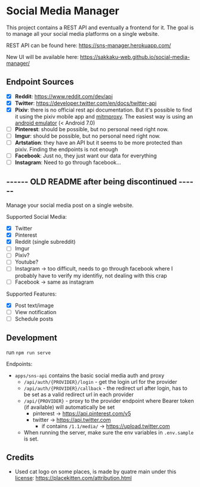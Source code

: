 # Social Media Manager

This project contains a REST API and eventually a frontend for it. The goal is to manage all your social media platforms
on a single website.

REST API can be found here: https://sns-manager.herokuapp.com/

New UI will be available here: https://sakkaku-web.github.io/social-media-manager/

## Endpoint Sources

- [x] **Reddit**: https://www.reddit.com/dev/api
- [x] **Twitter**: https://developer.twitter.com/en/docs/twitter-api
- [x] **Pixiv**: there is no official rest api documentation. But it's possible to find it using the pixiv mobile app
      and [mitmproxy](https://mitmproxy.org). The easiest way is using an [android emulator](https://genymotion.com/) (< Android 7.0)
- [ ] **Pinterest**: should be possible, but no personal need right now.
- [ ] **Imgur**: should be possible, but no personal need right now.
- [ ] **Artstation**: they have an API but it seems to be more protected than pixiv. Finding the endpoints is not enough
- [ ] **Facebook**: Just no, they just want our data for everything
- [ ] **Instagram**: Need to go through facebook...

## ------ OLD README after being discontinued ------

Manage your social media post on a single website.

Supported Social Media:

- [x] Twitter
- [x] Pinterest
- [x] Reddit (single subreddit)
- [ ] Imgur
- [ ] Pixiv?
- [ ] Youtube?
- [ ] Instagram -> too difficult, needs to go through facebook where I probably have to verify my identifiy, not dealing with this crap
- [ ] Facebook -> same as instagram

Supported Features:

- [x] Post text/image
- [ ] View notification
- [ ] Schedule posts

## Development

run `npm run serve`

Endpoints:

- `apps/sns-api` contains the basic social media auth and proxy
  - `/api/auth/{PROVIDER}/login` - get the login url for the provider
  - `/api/auth/{PROVIDER}/callback` - the redirect url after login, has to be set as a valid redirect url in each provider
  - `/api/{PROVIDER}` - proxy to the provider endpoint where Bearer token (if available) will automatically be set
    - pinterest -> https://api.pinterest.com/v5
    - twitter -> https://api.twitter.com
      - if contains `/1.1/media/` -> https://upload.twitter.com
  - When running the server, make sure the env variables in `.env.sample` is set.

## Credits

- Used cat logo on some places, is made by quatre main under this [license](https://creativecommons.org/licenses/by/2.0/): https://placekitten.com/attribution.html

